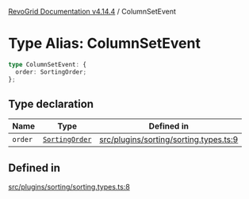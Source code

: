 [RevoGrid Documentation v4.14.4](README.md) / ColumnSetEvent

# Type Alias: ColumnSetEvent

```ts
type ColumnSetEvent: {
  order: SortingOrder;
};
```

## Type declaration

| Name | Type | Defined in |
| ------ | ------ | ------ |
| `order` | [`SortingOrder`](TypeAlias.SortingOrder.md) | [src/plugins/sorting/sorting.types.ts:9](https://github.com/revolist/revogrid/blob/a32d3a869ff2d770043cd2738815e885c8f5d1a9/src/plugins/sorting/sorting.types.ts#L9) |

## Defined in

[src/plugins/sorting/sorting.types.ts:8](https://github.com/revolist/revogrid/blob/a32d3a869ff2d770043cd2738815e885c8f5d1a9/src/plugins/sorting/sorting.types.ts#L8)
